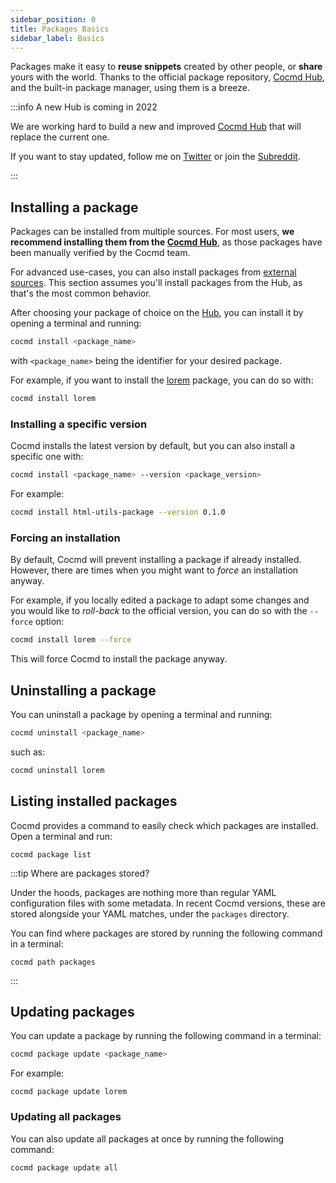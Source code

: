 ```yaml
---
sidebar_position: 0
title: Packages Basics
sidebar_label: Basics
---
```


Packages make it easy to **reuse snippets** created by other people, 
or **share** yours with the world.
Thanks to the official package repository, [Cocmd Hub](https://hub.cocmd.org),
and the built-in package manager, using them is a breeze.

:::info A new Hub is coming in 2022

We are working hard to build a new and improved [Cocmd Hub](https://github.com/cocmd/hub)
that will replace the current one.

If you want to stay updated, follow me on [Twitter](https://twitter.com/cocmd)
or join the [Subreddit](https://www.reddit.com/r/cocmd/).

:::

## Installing a package

Packages can be installed from multiple sources.
For most users, **we recommend installing them from the [Cocmd Hub](https://hub.cocmd.org/)**,
as those packages have been manually verified by the Cocmd team.

For advanced use-cases, you can also install packages from [external sources](../external-packages/).
This section assumes you'll install packages from the Hub, as that's the most common behavior.

After choosing your package of choice on the [Hub](https://hub.cocmd.org/), you can install it by opening a terminal
and running:

```bash
cocmd install <package_name>
```

with `<package_name>` being the identifier for your desired package.

For example, if you want to install the [lorem](https://hub.cocmd.org/lorem) package,
you can do so with:

```bash
cocmd install lorem
```

### Installing a specific version

Cocmd installs the latest version by default, but you can also install a specific one with:

```bash
cocmd install <package_name> --version <package_version>
```

For example:

```bash
cocmd install html-utils-package --version 0.1.0
```

### Forcing an installation

By default, Cocmd will prevent installing a package if already installed.
However, there are times when you might want to _force_ an installation anyway.

For example, if you locally edited a package to adapt some changes and you would
like to _roll-back_ to the official version, you can do so with the `--force` option:

```bash
cocmd install lorem --force
```

This will force Cocmd to install the package anyway.

## Uninstalling a package

You can uninstall a package by opening a terminal and running:

```bash
cocmd uninstall <package_name>
```

such as:

```bash
cocmd uninstall lorem
```

## Listing installed packages

Cocmd provides a command to easily check which packages are installed. Open a terminal and run:

```
cocmd package list
```

:::tip Where are packages stored?

Under the hoods, packages are nothing more than regular YAML configuration files with some metadata.
In recent Cocmd versions, these are stored alongside your YAML matches, under the `packages` directory.

You can find where packages are stored by running the following command in a terminal:

```
cocmd path packages
```

:::

## Updating packages

You can update a package by running the following command in a terminal:

```bash
cocmd package update <package_name>
```

For example:

```
cocmd package update lorem
```

### Updating all packages

You can also update all packages at once by running the following command:

```bash
cocmd package update all
```